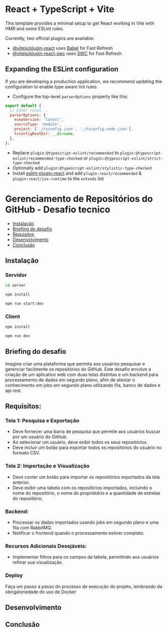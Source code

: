 # React + TypeScript + Vite

This template provides a minimal setup to get React working in Vite with HMR and some ESLint rules.

Currently, two official plugins are available:

- [@vitejs/plugin-react](https://github.com/vitejs/vite-plugin-react/blob/main/packages/plugin-react/README.md) uses [Babel](https://babeljs.io/) for Fast Refresh
- [@vitejs/plugin-react-swc](https://github.com/vitejs/vite-plugin-react-swc) uses [SWC](https://swc.rs/) for Fast Refresh

## Expanding the ESLint configuration

If you are developing a production application, we recommend updating the configuration to enable type aware lint rules:

- Configure the top-level `parserOptions` property like this:

```js
export default {
  // other rules...
  parserOptions: {
    ecmaVersion: 'latest',
    sourceType: 'module',
    project: ['./tsconfig.json', './tsconfig.node.json'],
    tsconfigRootDir: __dirname,
  },
};
```

- Replace `plugin:@typescript-eslint/recommended` to `plugin:@typescript-eslint/recommended-type-checked` or `plugin:@typescript-eslint/strict-type-checked`
- Optionally add `plugin:@typescript-eslint/stylistic-type-checked`
- Install [eslint-plugin-react](https://github.com/jsx-eslint/eslint-plugin-react) and add `plugin:react/recommended` & `plugin:react/jsx-runtime` to the `extends` list

# Gerenciamento de Repositórios do GitHub - Desafio tecnico

- [Instalação](#instalacao)
- [Briefing do desafio ](#briefing-do-desafio)
- [Requisitos](#requisitos)
- [Desenvolvimento](#desenvolvimento)
- [Conclusão](#conclusao)

## Instalação

### Servidor

```sh
cd server
```

```sh
npm install
```

```sh
npm run start:dev
```

### Client

```sh
npm install
```

```sh
npm run dev
```

## Briefing do desafio

Imagine criar uma plataforma que permita aos usuários pesquisar e gerenciar facilmente os repositórios do GitHub.
Este desafio envolve a criação de um aplicativo web com duas telas distintas e um backend para processamento de dados em segundo plano, afim de atestar o conhecimento em jobs em segundo plano utilizando fila, banco de dados e api rest.

## Requisitos:

### Tela 1: Pesquisa e Exportação

- Deve fornecer uma barra de pesquisa que permite aos usuários buscar por um usuário do GitHub.
- Ao selecionar um usuário, deve exibir todos os seus repositórios.
- Deve incluir um botão para exportar todos os repositórios do usuário no formato CSV.

### Tela 2: Importação e Visualização

- Deve conter um botão para importar os repositórios exportados da tela anterior.
- Deve exibir uma tabela com os repositórios importados, incluindo o nome do repositório,
  o nome do proprietário e a quantidade de estrelas do repositório.

### Backend:

- Processar os dados importados usando jobs em segundo plano e uma fila com RabbitMQ.
- Notificar o frontend quando o processamento estiver completo.

### Recursos Adicionais Desejáveis:

- Implementar filtros para os campos da tabela, permitindo aos usuários refinar sua visualização.

### Deploy

Faça um passo a passo do processo de execução do projeto,
lembrando da obrigatoriedade do uso de Docker

## Desenvolvimento

## Conclusão
